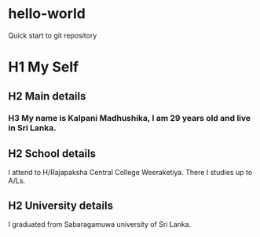 # hello-world
Quick start to git repository
# H1 My Self
## H2 Main details
### H3 My name is Kalpani Madhushika, I am 29 years old and live in Sri Lanka. 
## H2 School details
I attend to H/Rajapaksha Central College Weeraketiya. There I studies up to A/Ls.
## H2 University details
I graduated from Sabaragamuwa university of Sri Lanka.

